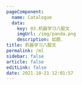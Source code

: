 ```yaml
---
pageComponent: 
  name: Catalogue
  data: 
    key: 03.机器学习八股文
    imgUrl: /img/panda.png
    description: 如题.
title: 机器学习八股文
permalink: /ml
sidebar: false
article: false
editLink: false
date: 2021-10-21 12:01:57
---
```


